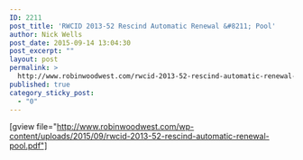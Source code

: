 ```yaml
---
ID: 2211
post_title: 'RWCID 2013-52 Rescind Automatic Renewal &#8211; Pool'
author: Nick Wells
post_date: 2015-09-14 13:04:30
post_excerpt: ""
layout: post
permalink: >
  http://www.robinwoodwest.com/rwcid-2013-52-rescind-automatic-renewal-pool/
published: true
category_sticky_post:
  - "0"
---
```

[gview file="http://www.robinwoodwest.com/wp-content/uploads/2015/09/rwcid-2013-52-rescind-automatic-renewal-pool.pdf"]